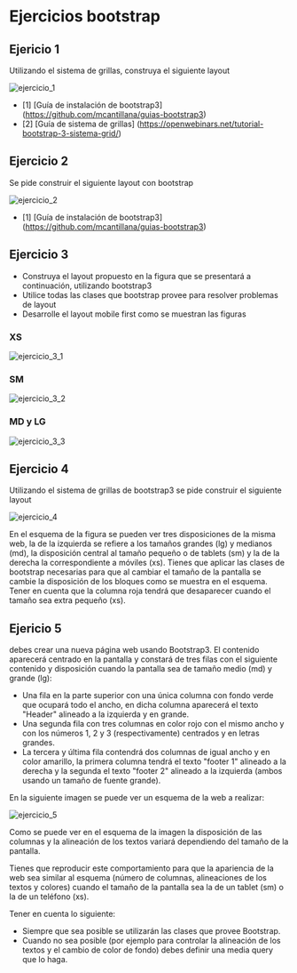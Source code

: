# Ejercicios bootstrap

## Ejericio 1
Utilizando el sistema de grillas, construya el siguiente layout

![ejercicio_1](images/Selecci_n_028.png "ejercicio_1") 

* [1] [Guía de instalación de bootstrap3] (https://github.com/mcantillana/guias-bootstrap3)
* [2] [Guía de sistema de grillas] (https://openwebinars.net/tutorial-bootstrap-3-sistema-grid/)

## Ejercicio 2
Se pide construir el siguiente layout con bootstrap

![ejercicio_2](images/Selecci_n_027.png "ejercicio_2") 

* [1] [Guía de instalación de bootstrap3] (https://github.com/mcantillana/guias-bootstrap3)

## Ejercicio 3

* Construya el layout propuesto en la figura que se presentará a continuación, utilizando bootstrap3
* Utilice todas las clases que bootstrap provee para resolver problemas de layout
* Desarrolle el layout mobile first como se muestran las figuras

### XS
![ejercicio_3_1](images/mobile.png "ejercicio_3_1") 

### SM
![ejercicio_3_2](images/tablet.png "ejercicio_3_2") 

### MD y LG
![ejercicio_3_3](images/tarea.png "ejercicio_3_3") 

## Ejercicio 4 
Utilizando el sistema de grillas de bootstrap3 se pide construir el siguiente layout

![ejercicio_4](images/exercise_responsive_1_1.png "ejercicio_4") 

En el esquema de la figura se pueden ver tres disposiciones de la misma web, la de la izquierda se refiere a los tamaños grandes (lg) y medianos (md), la disposición central al tamaño pequeño o de tablets (sm) y la de la derecha la correspondiente a móviles (xs).
Tienes que aplicar las clases de bootstrap necesarias para que al cambiar el tamaño de la pantalla se cambie la disposición de los bloques como se muestra en el esquema. Tener en cuenta que la columna roja tendrá que desaparecer cuando el tamaño sea extra pequeño (xs).

## Ejericio 5
debes crear una nueva página web usando  Bootstrap3. El contenido aparecerá centrado en la pantalla y constará de tres filas con el siguiente contenido y disposición cuando la pantalla sea de tamaño medio (md) y grande (lg):
* Una fila en la parte superior con una única columna con fondo verde que ocupará todo el ancho, en dicha columna aparecerá el texto "Header" alineado a la izquierda y en grande.
* Una segunda fila con tres columnas en color rojo con el mismo ancho y con los números 1, 2 y 3 (respectivamente) centrados y en letras grandes.
* La tercera y última fila contendrá dos columnas de igual ancho y en color amarillo, la primera columna tendrá el texto "footer 1" alineado a la derecha y la segunda el texto "footer 2" alineado a la izquierda (ambos usando un tamaño de fuente grande).

En la siguiente imagen se puede ver un esquema de la web a realizar:

![ejercicio_5](images/exercise_responsive_1_3.jpg "ejercicio_5") 

Como se puede ver en el esquema de la imagen la disposición de las columnas y la alineación de los textos variará dependiendo del tamaño de la pantalla. 

Tienes que reproducir este comportamiento para que la apariencia de la web sea similar al esquema (número de columnas, alineaciones de los textos y colores) cuando el tamaño de la pantalla sea la de un tablet (sm) o la de un teléfono (xs). 

Tener en cuenta lo siguiente: 
* Siempre que sea posible se utilizarán las clases que provee Bootstrap.
* Cuando no sea posible (por ejemplo para controlar la alineación de los textos y el cambio de color de fondo) debes definir una media query que lo haga.
